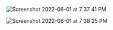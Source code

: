 ![Screenshot 2022-06-01 at 7 37 41 PM](https://user-images.githubusercontent.com/1115851/171424349-21d0f9e8-5ced-4a73-a820-95b6a8bb3cd6.png)

![Screenshot 2022-06-01 at 7 38 25 PM](https://user-images.githubusercontent.com/1115851/171424508-0d556cf5-65c3-4061-ac17-2b8ccec80c1a.png)
